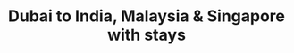 ---
category: far-east-and-asia
title: Dubai to India, Malaysia & Singapore with stays
class: dubai-to-india-malaysia-and-singapore-with-stays
cruiseline: Royal Caribbean, Ovation of the Seas
special-info: 2 Nt in Dubai & Singapore + overnight onboard in India, Dubai & Singapore
price: 1379
nights: 20
cruise-url: http://www.planetcruise.co.uk/royal-caribbean-cruises/ovation-of-the-seas/23-May-2016/103954?referrersiteid=970
---